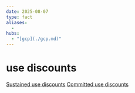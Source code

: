 ```yaml
---
date: 2025-08-07
type: fact
aliases:
  -
hubs:
  - "[gcp](./gcp.md)"
---
```


# use discounts

[Sustained use discounts](./2025-07-21_Sustained-use-discounts.md)
[Committed use discounts](./2025-07-21_Committed-use-discounts.md)

